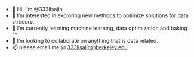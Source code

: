 - 👋 Hi, I’m @333lisajin
- 👀 I’m interested in exploring new methods to optimize solutions for data strucure. 
- 🌱 I’m currently learning machine learning, data optimization and baking ^^
- 💞️ I’m looking to collaborate on anything that is data related. 
- 📫 please email me @ 333lisajin@berkeley.edu

<!---
333lisajin/333lisajin is a ✨ special ✨ repository because its `README.md` (this file) appears on your GitHub profile.
You can click the Preview link to take a look at your changes.
--->
